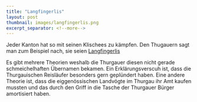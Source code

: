 ```yaml
---
title: "Langfingerlis"
layout: post
thumbnail: images/langfingerlis.png
excerpt_separator: <!--more-->
---
```


Jeder Kanton hat so mit seinen Klischees zu kämpfen. Den Thugauern sagt man zum Beispiel nach, sie seien [Langfingerlis](https://s.geo.admin.ch/60h9t2a0sko3)

Es gibt mehrere Theorien weshalb die Thurgauer diesen nicht gerade schmeichelhaften Übernamen bekamen. Ein Erklärungsverscuh ist, dass die Thurgauischen Reisläufer besonders gern geplündert haben. Eine andere Theorie ist, dass die eiggenössischen Landvögte im Thurgau ihr Amt kaufen mussten und das durch den Griff in die Tasche der Thurgauer Bürger amortisiert haben. 
<!--more-->
